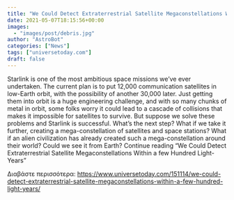 ```yaml
---
title: "We Could Detect Extraterrestrial Satellite Megaconstellations Within a few Hundred Light-Years"
date: 2021-05-07T18:15:56+00:00
images:
  - "images/post/debris.jpg"
author: "AstroBot"
categories: ["News"]
tags: ["universetoday.com"]
draft: false
---
```


Starlink is one of the most ambitious space missions we’ve ever undertaken. The current plan is to put 12,000 communication satellites in low-Earth orbit, with the possibility of another 30,000 later. Just getting them into orbit is a huge engineering challenge, and with so many chunks of metal in orbit, some folks worry it could lead to a cascade of collisions that makes it impossible for satellites to survive. But suppose we solve these problems and Starlink is successful. What’s the next step? What if we take it further, creating a mega-constellation of satellites and space stations? What if an alien civilization has already created such a mega-constellation around their world? Could we see it from Earth? Continue reading “We Could Detect Extraterrestrial Satellite Megaconstellations Within a few Hundred Light-Years” 

Διαβάστε περισσότερα: https://www.universetoday.com/151114/we-could-detect-extraterrestrial-satellite-megaconstellations-within-a-few-hundred-light-years/
